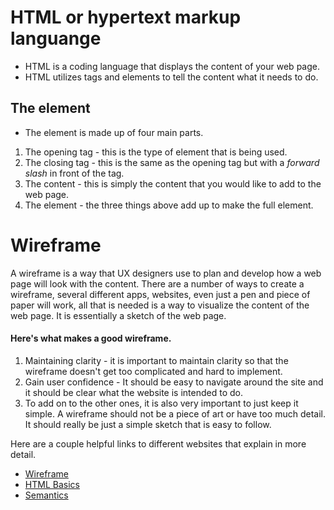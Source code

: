 # HTML or hypertext markup languange

* HTML is a coding language that displays the content of your web page.
* HTML utilizes tags and elements to tell the content what it needs to do.

## The element

* The element is made up of four main parts.

1. The opening tag - this is the type of element that is being used.
2. The closing tag - this is the same as the opening tag but with a *forward slash* in front of the tag.
3. The content - this is simply the content that you would like to add to the web page.
4. The element - the three things above add up to make the full element.

# Wireframe

A wireframe is a way that UX designers use to plan and develop how a web page will look with the content. There are a number of ways to create a wireframe, several different apps, websites, even just a pen and piece of paper will work, all that is needed is a way to visualize the content of the web page. It is essentially a sketch of the web page. 

#### Here's what makes a good wireframe.

1. Maintaining clarity - it is important to maintain clarity so that the wireframe doesn't get too complicated and hard to implement.
2. Gain user confidence - It should be easy to navigate around the site and it should be clear what the website is intended to do.
3. To add on to the other ones, it is also very important to just keep it simple. A wireframe should not be a piece of art or have too much detail. It should really be just a simple sketch that is easy to follow.

Here are a couple helpful links to different websites that explain in more detail.
* [Wireframe](https://careerfoundry.com/en/blog/ux-design/how-to-create-your-first-wireframe/)
* [HTML Basics](https://developer.mozilla.org/en-US/docs/Learn/Getting_started_with_the_web/HTML_basics)
* [Semantics](https://developer.mozilla.org/en-US/docs/Glossary/Semantics)
